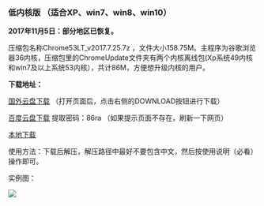 ### 低内核版 （适合XP、win7、win8、win10）

**2017年11月5日：部分地区已恢复。**

压缩包名称Chrome53LT_v2017.7.25.7z ，文件大小158.75M。主程序为谷歌浏览器36内核，压缩包里的ChromeUpdate文件夹有两个内核离线包(Xp系统49内核和win7及以上系统53内核），共计86M，方便想升级内核的用户。

**下载地址：**

[国外云盘下载](https://nofile.io/f/TgvONf3EKvq/Chrome53LT_v2017.7.25.7z) （打开页面后，点击右侧的DOWNLOAD按钮进行下载）

[百度云盘下载](https://pan.baidu.com/s/1hrJSDpy) 提取密码：86ra （如果提示页面不存在，刷新一下网页）

[本地下载](http://45.32.141.248:8000/f/4800358df9/?raw=1)

使用方法：下载后解压，解压路径中最好不要包含中文，然后按使用说明（必看）操作即可。

实例图：

![](https://raw.githubusercontent.com/Alvin9999/pac2/master/53LT002.PNG)

